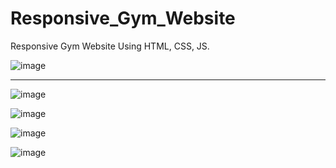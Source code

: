 # Responsive_Gym_Website
Responsive Gym Website Using HTML, CSS, JS.

![image](https://github.com/akash5879/Responsive_Gym_Website/assets/94221179/5a7f4502-1c7f-4f1e-8292-262e349f3a47)
<hr/>

![image](https://github.com/akash5879/Responsive_Gym_Website/assets/94221179/def243ed-8916-46a5-9e67-1b1d7d81cb0c)
<br/>

![image](https://github.com/akash5879/Responsive_Gym_Website/assets/94221179/9ba78794-45f8-40a8-981d-3d08a4f543dd)
<br/>

![image](https://github.com/akash5879/Responsive_Gym_Website/assets/94221179/57a5843b-8b2b-4434-9369-7f19546e527a)
 <br/>
 
 ![image](https://github.com/akash5879/Responsive_Gym_Website/assets/94221179/c6f3bc43-6ea5-4e23-b20c-3be05856a334)
